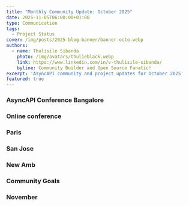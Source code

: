 ```yaml
---
title: "Monthly Community Update: October 2025"
date: 2025-11-05T06:00:00+01:00
type: Communication
tags:
  - Project Status
cover: /img/posts/2025-blog-banner/banner-octo.webp
authors:
  - name: Thulisile Sibanda
    photo: /img/avatars/thulieblack.webp
    link: https://www.linkedin.com/in/v-thulisile-sibanda/
    byline: Community Builder and Open Source Fanatic!
excerpt: 'AsyncAPI community and project updates for October 2025'
featured: true
---
```


### AsyncAPI Conference Bangalore

### Online conference

### Paris

### San Jose

### New Amb

### Community Goals

### November